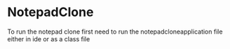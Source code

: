 # NotepadClone
To run the notepad clone first need to run the notepadcloneapplication file either in ide or as a class file
